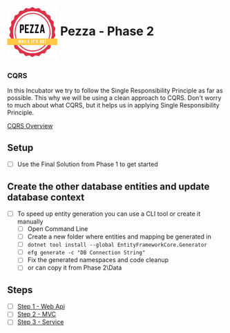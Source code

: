 <img align="left" width="116" height="116" src="pezza-logo.png" />

# &nbsp;**Pezza - Phase 2**

<br/><br/>

### **CQRS**

In this Incubator we try to follow the Single Responsibility Principle as far as possible. This why we will be using a clean approach to CQRS. Don't worry to much about what CQRS, but it helps us in applying Single Responsibility Principle.

[CQRS Overview](https://docs.microsoft.com/en-us/azure/architecture/patterns/cqrs)

## **Setup**

- [ ] Use the Final Solution from Phase 1 to get started

## **Create the other database entities and update database context**

- [ ] To speed up entity generation you can use a CLI tool or create it manually
  - [ ] Open Command Line
  - [ ] Create a new folder where entities and mapping be generated in
  - [ ] ```dotnet tool install --global EntityFrameworkCore.Generator```
  - [ ] ```efg generate -c "DB Connection String"```
  - [ ] Fix the generated namespaces and code cleanup
  - [ ] or can copy it from Phase 2\Data

## **Steps**

- [ ] [Step 1 - Web Api](https://github.com/entelect-incubator/.NET/tree/master/Phase%202/Step%201)
- [ ] [Step 2 - MVC](https://github.com/entelect-incubator/.NET/tree/master/Phase%202/Step%202) 
- [ ] [Step 3 - Service](https://github.com/entelect-incubator/.NET/tree/master/Phase%202/Step%203) 
